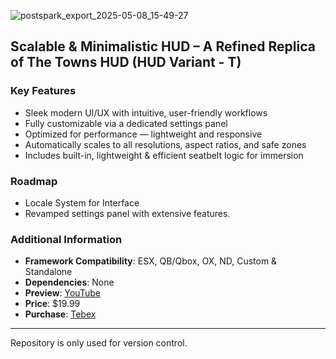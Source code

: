 ![postspark_export_2025-05-08_15-49-27](https://github.com/user-attachments/assets/84b9f27a-0b9a-4883-ae03-04d526326259)

## Scalable & Minimalistic HUD – A Refined Replica of The Towns HUD (HUD Variant - T)

### Key Features  
- Sleek modern UI/UX with intuitive, user-friendly workflows  
- Fully customizable via a dedicated settings panel  
- Optimized for performance — lightweight and responsive
- Automatically scales to all resolutions, aspect ratios, and safe zones
- Includes built-in, lightweight & efficient seatbelt logic for immersion

### Roadmap  
- Locale System for Interface
- Revamped settings panel with extensive features.  

### Additional Information
- **Framework Compatibility**: ESX, QB/Qbox, OX, ND, Custom & Standalone
- **Dependencies**: None  
- **Preview**: [YouTube](https://youtu.be/u8F0bAPxlwU)  
- **Price**: $19.99  
- **Purchase**: [Tebex](https://vipex.tebex.io/package/hudt)  

---

Repository is only used for version control.
